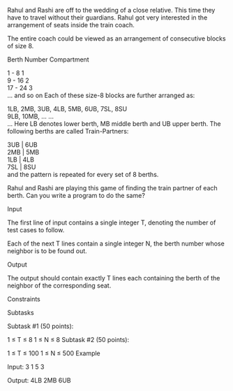 Rahul and Rashi are off to the wedding of a close relative. This time they have to travel without their guardians. Rahul got very interested in the arrangement of seats inside the train coach.

The entire coach could be viewed as an arrangement of consecutive blocks of size 8.


Berth Number   	Compartment

 1 -  8               1  
 9 - 16               2  
17 - 24               3  
... and so on
Each of these size-8 blocks are further arranged as:


 1LB,  2MB,  3UB,  4LB,  5MB,  6UB,  7SL,  8SU  
 9LB, 10MB, ...
 ...   
 ...
Here LB denotes lower berth, MB middle berth and UB upper berth.
The following berths are called Train-Partners:


3UB   |  6UB  
2MB   |  5MB  
1LB   |  4LB  
7SL   |  8SU  
and the pattern is repeated for every set of 8 berths.

Rahul and Rashi are playing this game of finding the train partner of each berth. Can you write a program to do the same?

Input

The first line of input contains a single integer T, denoting the number of test cases to follow.

Each of the next T lines contain a single integer N, the berth number whose neighbor is to be found out.

Output

The output should contain exactly T lines each containing the berth of the neighbor of the corresponding seat.

Constraints

Subtasks

Subtask #1 (50 points):

1 ≤ T ≤ 8
1 ≤ N ≤ 8
Subtask #2 (50 points):

1 ≤ T ≤ 100
1 ≤ N ≤ 500
Example

Input:
3
1
5
3

Output:
4LB
2MB
6UB
